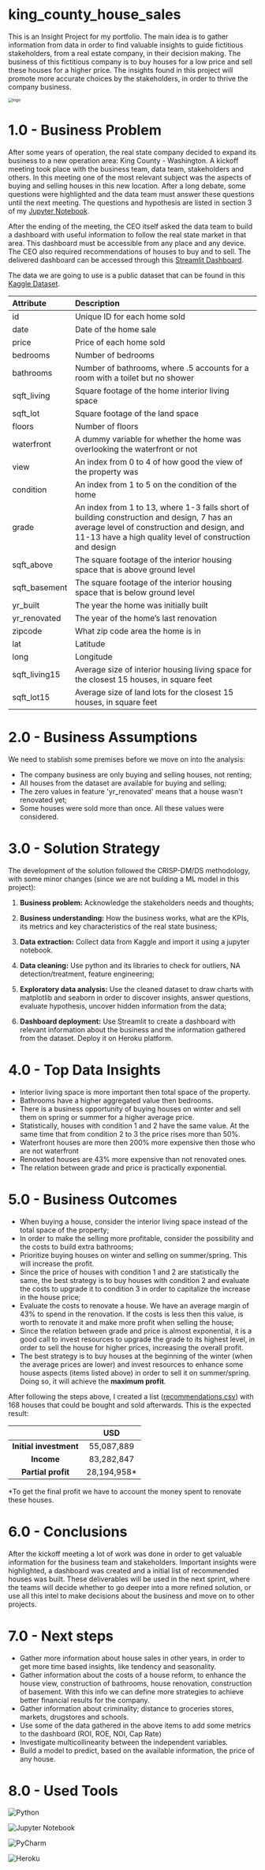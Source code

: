 # king_county_house_sales

This is an Insight Project for my portfolio. The main idea is to gather information from data in order to find valuable insights to guide fictitious stakeholders, from a real estate company, in their decision making. The business of this fictitious company is to buy houses for a low price and sell these houses for a higher price. The insights found in this project will promote more accurate choices by the stakeholders, in order to thrive the company business.

<img src="images/banner.png" alt="logo" style="zoom:55% ;" />


# 1.0 - Business Problem

After some years of operation, the real state company decided to expand its business to a new operation area: King County - Washington. A kickoff meeting took place with the business team, data team, stakeholders and others. In this meeting one of the most relevant subject was the aspects of buying and selling houses in this new location. After a long debate, some questions were highlighted and the data team must answer these questions until the next meeting. The questions and hypothesis are listed in section 3 of my <a href="https://github.com/rodrigomm92/king_county_house_sales/blob/main/insight_project_kc_houses.ipynb">Jupyter Notebook</a>.

After the ending of the meeting, the CEO itself asked the data team to build a dashboard with useful information to follow the real state market in that area. This dashboard must be accessible from any place and any device. The CEO also required recommendations of houses to buy and to sell. The delivered dashboard can be accessed through this <a href="https://meu-dash-streamlit-kc-house.herokuapp.com/">Streamlit Dashboard</a>.

The data we are going to use is a public dataset that can be found in this <a href="https://www.kaggle.com/datasets/harlfoxem/housesalesprediction">Kaggle Dataset</a>.

| Attribute | Description |
| :----- | :----- |
| id | Unique ID for each home sold |
| date | Date of the home sale |
| price | Price of each home sold |
| bedrooms | Number of bedrooms |
| bathrooms | Number of bathrooms, where .5 accounts for a room with a toilet but no shower |
| sqft_living | Square footage of the home interior living space |
| sqft_lot | Square footage of the land space |
| floors | Number of floors |
| waterfront | A dummy variable for whether the home was overlooking the waterfront or not |
| view | An index from 0 to 4 of how good the view of the property was |
| condition | An index from 1 to 5 on the condition of the home |
| grade | An index from 1 to 13, where 1-3 falls short of building construction and design, 7 has an average level of construction and design, and 11-13 have a high quality level of construction and design |
| sqft_above | The square footage of the interior housing space that is above ground level |
| sqft_basement | The square footage of the interior housing space that is below ground level |
| yr_built | The year the home was initially built |
| yr_renovated | The year of the home’s last renovation |
| zipcode | What zip code area the home is in |
| lat | Latitude |
| long | Longitude |
| sqft_living15 | Average size of interior housing living space for the closest 15 houses, in square feet |
| sqft_lot15 | Average size of land lots for the closest 15 houses, in square feet |



# 2.0 - Business Assumptions

We need to stablish some premises before we move on into the analysis:

- The company business are only buying and selling houses, not renting;
- All houses from the dataset are available for buying and selling;
- The zero values in feature 'yr_renovated' means that a house wasn't renovated yet;
- Some houses were sold more than once. All these values were considered.

# 3.0 - Solution Strategy

The development of the solution followed the CRISP-DM/DS methodology, with some minor changes (since we are not building a ML model in this project):

1. **Business problem:** Acknowledge the stakeholders needs and thoughts;

2. **Business understanding:** How the business works, what are the KPIs, its metrics and key characteristics of the real state business;

3. **Data extraction:** Collect data from Kaggle and import it using a jupyter notebook.

4. **Data cleaning:** Use python and its libraries to check for outliers, NA detection/treatment, feature engineering;

5. **Exploratory data analysis:** Use the cleaned dataset to draw charts with matplotlib and seaborn in order to discover insights, answer questions, evaluate hypothesis, uncover hidden information from the data;

6. **Dashboard deployment:** Use Streamlit to create a dashboard with relevant information about the business and the information gathered from the dataset. Deploy it on Heroku platform.

# 4.0 - Top Data Insights

- Interior living space is more important then total space of the property.
- Bathrooms have a higher aggregated value then bedrooms.
- There is a business opportunity of buying houses on winter and sell them on spring or summer for a higher average price.
- Statistically, houses with condition 1 and 2 have the same value. At the same time that from condition 2 to 3 the price rises more than 50%.
- Waterfront houses are more then 200% more expensive then those who are not waterfront
- Renovated houses are 43% more expensive than not renovated ones.
- The relation between grade and price is practically exponential.

# 5.0 - Business Outcomes

- When buying a house, consider the interior living space instead of the total space of the property;
- In order to make the selling more profitable, consider the possibility and the costs to build extra bathrooms;
- Prioritize buying houses on winter and selling on summer/spring. This will increase the profit.
- Since the price of houses with condition 1 and 2 are statistically the same, the best strategy is to buy houses with condition 2 and evaluate the costs to upgrade it to condition 3 in order to capitalize the increase in the house price;
- Evaluate the costs to renovate a house. We have an average margin of 43% to spend in the renovation. If the costs is less then this value, is worth to renovate it and make more profit when selling the house;
- Since the relation between grade and price is almost exponential, it is a good call to invest resources to upgrade the grade to its highest level, in order to sell the house for higher prices, increasing the overall profit.
- The best strategy is to buy houses at the beginning of the winter (when the average prices are lower) and invest resources to enhance some house aspects (items listed above) in order to sell it on summer/spring. Doing so, it will achieve the **maximum profit**.

After following the steps above, I created a list (<a href="https://github.com/rodrigomm92/king_county_house_sales/blob/main/recommendations.csv">recommendations.csv</a>) with 168 houses that could be bought and sold afterwards. This is the expected result:

|        |                          USD                        |
| :-------------: | :----------------------------------------------------------: |
|     **Initial investment**    |       55,087,889        |
|     **Income**    |       83,282,847        |
|     **Partial profit**      |                    28,194,958*                    |

*To get the final profit we have to account the money spent to renovate these houses.

# 6.0 - Conclusions

After the kickoff meeting a lot of work was done in order to get valuable information for the business team and stakeholders. Important insights were highlighted, a dashboard was created and a initial list of recommended houses was built. These deliverables will be used in the next sprint, where the teams will decide whether to go deeper into a more refined solution, or use all this intel to make decisions about the business and move on to other projects.

# 7.0 - Next steps

- Gather more information about house sales in other years, in order to get more time based insights, like tendency and seasonality.
- Gather information about the costs of a house reform, to enhance the house view, construction of bathrooms, house renovation, construction of basement. With this info we can define more strategies to achieve better financial results for the company.
- Gather information about criminality; distance to groceries stores, markets, drugstores and schools.
- Use some of the data gathered in the above items to add some metrics to the dashboard (ROI, ROE, NOI, Cap Rate)
- Investigate multicollinearity between the independent variables.
- Build a model to predict, based on the available information, the price of any house.

# 8.0 - Used Tools

![Python](https://img.shields.io/badge/python-3670A0?style=for-the-badge&logo=python&logoColor=ffdd54)

![Jupyter Notebook](https://img.shields.io/badge/jupyter-%23FA0F00.svg?style=for-the-badge&logo=jupyter&logoColor=white)

![PyCharm](https://img.shields.io/badge/pycharm-143?style=for-the-badge&logo=pycharm&logoColor=black&color=black&labelColor=green)

![Heroku](https://img.shields.io/badge/heroku-%23430098.svg?style=for-the-badge&logo=heroku&logoColor=white)
